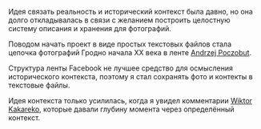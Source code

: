 Идея связать реальность и исторический контекст была давно, но она долго
откладывалась в связи с желанием построить целостную систему описания и
хранения для фотографий.

Поводом начать проект в виде простых текстовых файлов стала цепочка фотографий
Гродно начала XX века в ленте [Andrzej Poczobut][].

[Andrzej Poczobut]: https://www.facebook.com/andrzej.poczobut.9

Структура ленты Facebook не лучшее средство для осмысления исторического
контекста, поэтому я стал сохранять фото и контекты в текстовые файлы.

Идея контекста только усилилась, когда я увидел комментарии [Wiktor Kakareko][],
которые давали глубину момента через определённый контекст.

[Wiktor Kakareko]:  https://www.facebook.com/wiktor.kakareko
